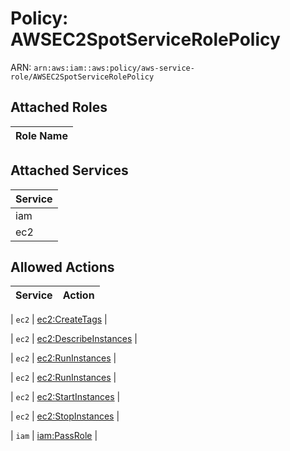 # Policy: AWSEC2SpotServiceRolePolicy

ARN: `arn:aws:iam::aws:policy/aws-service-role/AWSEC2SpotServiceRolePolicy`

## Attached Roles

| Role Name |
|-----------|
## Attached Services

| Service |
|---------|
| iam |
| ec2 |

## Allowed Actions

| Service | Action |
|:-------:|--------|

| `ec2` | [ec2:CreateTags](../actions.md#ec2:createtags) |

| `ec2` | [ec2:DescribeInstances](../actions.md#ec2:describeinstances) |

| `ec2` | [ec2:RunInstances](../actions.md#ec2:runinstances) |

| `ec2` | [ec2:RunInstances](../actions.md#ec2:runinstances) |

| `ec2` | [ec2:StartInstances](../actions.md#ec2:startinstances) |

| `ec2` | [ec2:StopInstances](../actions.md#ec2:stopinstances) |

| `iam` | [iam:PassRole](../actions.md#iam:passrole) |
